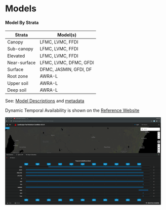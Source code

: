 # Models

#### Model By Strata

| Strata       | Model(s)               |
| ------------ | ---------------------- |
| Canopy       | LFMC, LVMC, FFDI       |
| Sub-canopy   | LFMC, LVMC, FFDI       |
| Elevated     | LFMC, LVMC, FFDI       |
| Near-surface | LFMC, LVMC, DFMC, GFDI |
| Surface      | DFMC, JASMIN, GFDI, DF |
| Root zone    | AWRA-L                 |
| Upper soil   | AWRA-L                 |
| Deep soil    | AWRA-L                 |


See: [Model Descriptions](http://landscapefuelmoisture.bushfirebehaviour.net.au/models) and [metadata](http://api.landscapefuelmoisture.bushfirebehaviour.net.au/v1/models)

Dynamic Temporal Availability is shown on the [Reference Website](http://landscapefuelmoisture.bushfirebehaviour.net.au)

![Availability](images/model_availability.png)